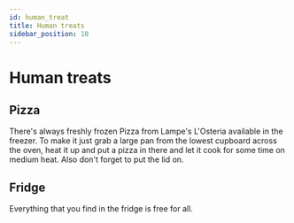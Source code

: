 ```yaml
---
id: human_treat
title: Human treats
sidebar_position: 10
---
```


# Human treats

## Pizza
There's always freshly frozen Pizza from Lampe's L'Osteria available in the freezer.
To make it just grab a large pan from the lowest cupboard across the oven, heat it up and put a pizza in there and let it cook for some time on medium heat. Also don't forget to put the lid on.

## Fridge
Everything that you find in the fridge is free for all.

<!-- ## Coffee makers paradise
To make some fresh french press follow these easy and simple steps.

### Find the coffee isle
It's located next to the kitchen.
![coffee_isle.jpg](/img/coffee_isle.jpg)

### Check electricity
If the appliances are not working, check that the energy switch behind the espresso machine is turned on and shining red.

### Prepare water
![coffee_water_heater.jpg](/img/coffee_water_heater.jpg)
Fill the water until the spout begins and then turn it on by pressing the right big black button.
Adjust the heat by turning the knob.
You can set it somehwere between 88 and 93 degrees, which works quite nice for us, the darker the roast, the lower you go with the temperature.
Afterwards press the button again to turn it off.

### Get the beans
![beans_closed.jpg](/img/beans_closed.jpg)
Open the lid of the beans, then tilt the handle to point towards the top, this will enable the air to flow through the air lock and the get the beans.
![beans_air_lock.jpg](/img/beans_air_lock.jpg)
![beans_air_open.jpg](/img/beans_air_open.jpg)
![beans_open.jpg](/img/beans_open.jpg)
Closing is just pressing it down and then turning the handle sideways to block air from coming in.

### Weighing the beans
![scale.jpg](/img/scale.jpg)
Put the bean grinder cup onto the scale.
Turn on the scale by pressing the left bottom touch button once.
Then measure 40g of beans.
Turn off the scale by pressing the same button quickly twice.
The tare button is on the right.
If there is no square displayed, you can change the mode by long pressing the left button.

### Grinding the beans
![coffee_grinder.jpg](/img/coffee_grinder.jpg)
Lift the lid.
Pour in the beans.
Put the cup below the grinder and turn it on by switching the switch on the right side.

### Brewing the coffee
![french_press.jpg](/img/french_press.jpg)
Put the ground coffee beans into the french press.
Add water until the line, which should be exactly the amount you had in the water heater.
![french_press_water_line.jpg](/img/french_press_water_line.jpg)
Then use the wooden spoon on the espresso machine to swirl the coffee a few times and then put the lid on and just press it slightly, so that all coffee swimming on top is immersed under water and brewing.
Set a timer for eiter 4 or 10 minutes, depending on how strong you like your coffee.
Clean the spoon and put it back onto the espresso machine.

### Enjoy

You did it, enjoy your self made cup of coffee! -->
